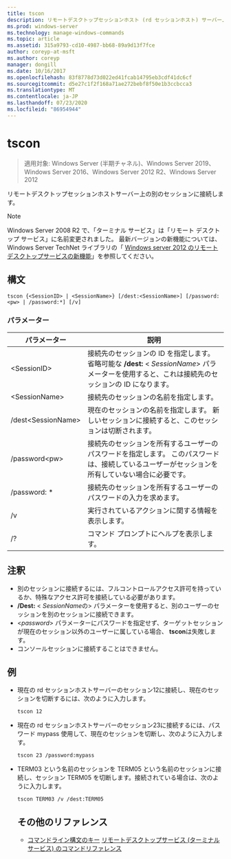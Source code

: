 ```yaml
---
title: tscon
description: リモートデスクトップセッションホスト (rd セッションホスト) サーバー上の別のセッションに接続する tscon のリファレンス記事です。
ms.prod: windows-server
ms.technology: manage-windows-commands
ms.topic: article
ms.assetid: 315a9793-cd10-4987-bb68-89a9d13f7fce
author: coreyp-at-msft
ms.author: coreyp
manager: dongill
ms.date: 10/16/2017
ms.openlocfilehash: 83f8778d73d022ed41fcab14795eb3cdf41dc6cf
ms.sourcegitcommit: d5e27c1f2f168a71ae272bebf8f50e1b3ccbcca3
ms.translationtype: MT
ms.contentlocale: ja-JP
ms.lasthandoff: 07/23/2020
ms.locfileid: "86954944"
---
```

# <a name="tscon"></a>tscon

> 適用対象: Windows Server (半期チャネル)、Windows Server 2019、Windows Server 2016、Windows Server 2012 R2、Windows Server 2012

リモートデスクトップセッションホストサーバー上の別のセッションに接続します。



> [!NOTE]
> Windows Server 2008 R2 で、「ターミナル サービス」は「リモート デスクトップ サービス」に名前変更されました。 最新バージョンの新機能については、Windows Server TechNet ライブラリの「 [Windows server 2012 のリモートデスクトップサービスの新機能](/previous-versions/orphan-topics/ws.11/hh831527(v=ws.11))」を参照してください。

## <a name="syntax"></a>構文
```
tscon {<SessionID> | <SessionName>} [/dest:<SessionName>] [/password:<pw> | /password:*] [/v]
```
### <a name="parameters"></a>パラメーター

|パラメーター|説明|
|-------|--------|
|\<SessionID>|接続先のセッションの ID を指定します。 省略可能な **/dest:** < *SessionName*> パラメーターを使用すると、これは接続先のセッションの ID になります。|
|\<SessionName>|接続先のセッションの名前を指定します。|
|/dest\<SessionName>|現在のセッションの名前を指定します。 新しいセッションに接続すると、このセッションは切断されます。|
|/password\<pw>|接続先のセッションを所有するユーザーのパスワードを指定します。 このパスワードは、接続しているユーザーがセッションを所有していない場合に必要です。|
|/password: *|接続先のセッションを所有するユーザーのパスワードの入力を求めます。|
|/v|実行されているアクションに関する情報を表示します。|
|/?|コマンド プロンプトにヘルプを表示します。|

## <a name="remarks"></a>注釈
-   別のセッションに接続するには、フルコントロールアクセス許可を持っているか、特殊なアクセス許可を接続している必要があります。
-   **/Dest:** < *SessionName*の> パラメーターを使用すると、別のユーザーのセッションを別のセッションに接続できます。
-   <*password*> パラメーターにパスワードを指定せず、ターゲットセッションが現在のセッション以外のユーザーに属している場合、 **tscon**は失敗します。
-   コンソールセッションに接続することはできません。

## <a name="examples"></a>例
- 現在の rd セッションホストサーバーのセッション12に接続し、現在のセッションを切断するには、次のように入力します。
  ```
  tscon 12
  ```
- 現在の rd セッションホストサーバーのセッション23に接続するには、パスワード mypass 使用して、現在のセッションを切断し、次のように入力します。
  ```
  tscon 23 /password:mypass
  ```
- TERM03 という名前のセッションを TERM05 という名前のセッションに接続し、セッション TERM05 を切断します。接続されている場合は、次のように入力します。
  ```
  tscon TERM03 /v /dest:TERM05
  ```
  ## <a name="additional-references"></a>その他のリファレンス
  - [コマンドライン構文のキー](command-line-syntax-key.md) 
  [リモートデスクトップサービス (ターミナルサービス) のコマンドリファレンス](remote-desktop-services-terminal-services-command-reference.md)
